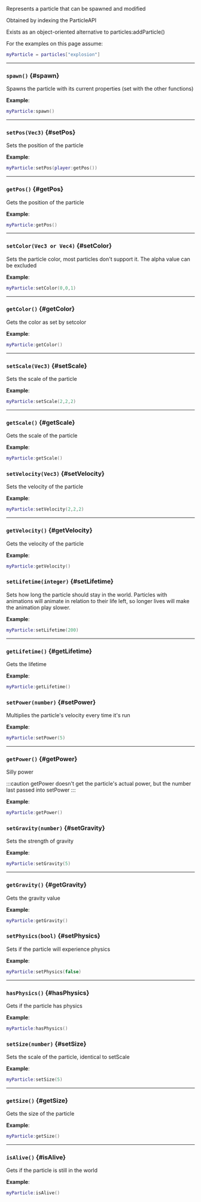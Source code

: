 Represents a particle that can be spawned and modified

Obtained by indexing the ParticleAPI

Exists as an object-oriented alternative to particles:addParticle()

For the examples on this page assume:
```lua
myParticle = particles["explosion"]
```

---

### `spawn()` {#spawn}

Spawns the particle with its current properties (set with the other functions)

**Example**:

```lua
myParticle:spawn()
```

---

### `setPos(Vec3)` {#setPos}

Sets the position of the particle

**Example**:

```lua
myParticle:setPos(player:getPos())
```

---

### `getPos()` {#getPos}

Gets the position of the particle

**Example**:

```lua
myParticle:getPos()
```

---

### `setColor(Vec3 or Vec4)` {#setColor}

Sets the particle color, most particles don't support it. The alpha value can be excluded

**Example**:

```lua
myParticle:setColor(0,0,1)
```

---

### `getColor()` {#getColor}

Gets the color as set by setcolor

**Example**:

```lua
myParticle:getColor()
```

---

### `setScale(Vec3)` {#setScale}

Sets the scale of the particle

**Example**:

```lua
myParticle:setScale(2,2,2)
```

---

### `getScale()` {#getScale}

Gets the scale of the particle

**Example**:

```lua
myParticle:getScale()
```

### `setVelocity(Vec3)` {#setVelocity}

Sets the velocity of the particle

**Example**:

```lua
myParticle:setVelocity(2,2,2)
```

---

### `getVelocity()` {#getVelocity}

Gets the velocity of the particle

**Example**:

```lua
myParticle:getVelocity()
```

### `setLifetime(integer)` {#setLifetime}

Sets how long the particle should stay in the world. Particles with animations will animate in relation to their life left, so longer lives will make the animation play slower.

**Example**:

```lua
myParticle:setLifetime(200)
```

---

### `getLifetime()` {#getLifetime}

Gets the lifetime

**Example**:

```lua
myParticle:getLifetime()
```

### `setPower(number)` {#setPower}

Multiplies the particle's velocity every time it's run

**Example**:

```lua
myParticle:setPower(5)
```

---

### `getPower()` {#getPower}

Silly power

:::caution
getPower doesn't get the particle's actual power, but the number last passed into setPower
:::

**Example**:

```lua
myParticle:getPower()
```

### `setGravity(number)` {#setGravity}

Sets the strength of gravity

**Example**:

```lua
myParticle:setGravity(5)
```

---

### `getGravity()` {#getGravity}

Gets the gravity value

**Example**:

```lua
myParticle:getGravity()
```

### `setPhysics(bool)` {#setPhysics}

Sets if the particle will experience physics

**Example**:

```lua
myParticle:setPhysics(false)
```

---

### `hasPhysics()` {#hasPhysics}

Gets if the particle has physics

**Example**:

```lua
myParticle:hasPhysics()
```

### `setSize(number)` {#setSize}

Sets the scale of the particle, identical to setScale

**Example**:

```lua
myParticle:setSize(5)
```

---

### `getSize()` {#getSize}

Gets the size of the particle

**Example**:

```lua
myParticle:getSize()
```

---

### `isAlive()` {#isAlive}

Gets if the particle is still in the world

**Example**:

```lua
myParticle:isAlive()
```
